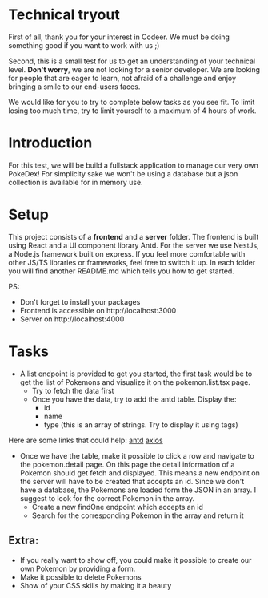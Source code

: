 # Technical tryout
First of all, thank you for your interest in Codeer. We must be doing something good if you want to work with us ;)

Second, this is a small test for us to get an understanding of your technical level. **Don't worry**, we are not looking for a senior developer.
We are looking for people that are eager to learn, not afraid of a challenge and enjoy bringing a smile to our end-users faces.

We would like for you to try to complete below tasks as you see fit. To limit losing too much time, try to limit yourself to a maximum of 4 hours of work.

# Introduction
For this test, we will be build a fullstack application to manage our very own PokeDex! For simplicity sake we won't be using a database but a json collection is available for in memory use.

# Setup

This project consists of a **frontend** and a **server** folder. The frontend is built using React and a UI component library Antd.
For the server we use NestJs, a Node.js framework built on express.
If you feel more comfortable with other JS/TS libraries or frameworks, feel free to switch it up.
In each folder you will find another README.md which tells you how to get started.

PS:

- Don't forget to install your packages
- Frontend is accessible on http://localhost:3000
- Server on http://localhost:4000


# Tasks
- A list endpoint is provided to get you started, the first task would be to get the list of Pokemons and visualize it on the pokemon.list.tsx page.
    - Try to fetch the data first
    - Once you have the data, try to add the antd table. Display the:
        - id
        - name
        - type (this is an array of strings. Try to display it using tags)

Here are some links that could help:
 [antd](https://ant.design/components/table)
 [axios](https://github.com/axios/axios)


- Once we have the table, make it possible to click a row and navigate to the pokemon.detail page.
  On this page the detail information of a Pokemon should get fetch and displayed. This means a new endpoint on the server will have to be created that accepts an id.
  Since we don't have a database, the Pokemons are loaded form the JSON in an array. I suggest to look for the correct Pokemon in the array.
  - Create a new findOne endpoint which accepts an id
  - Search for the corresponding Pokemon in the array and return it

## Extra:
- If you really want to show off, you could make it possible to create our own Pokemon by providing a form.
- Make it possible to delete Pokemons
- Show of your CSS skills by making it a beauty



